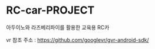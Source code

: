 # RC-car-PROJECT

아두이노와 라즈베리파이를 활용한 교육용 RC카

vr 참조 주소 : https://github.com/googlevr/gvr-android-sdk/




